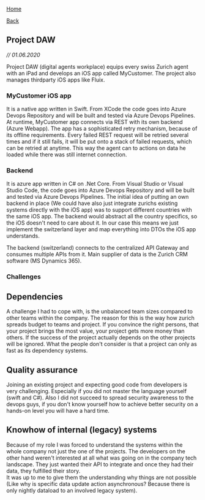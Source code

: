 [Home](/)

[Back](index.md)

## Project DAW
*// 01.06.2020*

Project DAW (digital agents workplace) equips every swiss Zurich agent with an iPad and develops an iOS app called MyCustomer. The project also manages thirdparty iOS apps like Fluix.

### MyCustomer iOS app
It is a native app written in Swift. From XCode the code goes into Azure Devops Repository and will be built and tested via Azure Devops Pipelines.
At runtime, MyCustomer app connects via REST with its own backend (Azure Webapp).
The app has a sophisticated retry mechanism, because of its offline requirements. 
Every failed REST request will be retried several times and if it still fails, it will be put onto a stack of failed requests, which can be retried at anytime. This way the agent can to actions on data he loaded while there was still internet connection.

### Backend
It is azure app written in C# on .Net Core. From Visual Studio or Visual Studio Code, the code goes into Azure Devops Repository and will be built and tested via Azure Devops Pipelines.
The initial idea of putting an own backend in place (We could have also just integrate zurichs existing systems directly with the iOS app) was to support different countries with the same iOS app. 
The backend would abstract all the country specifics, so the iOS doesn't need to care about it.
In our case this means we just implement the switzerland layer and map everything into DTOs the iOS app understands.    

The backend (switzerland) connects to the centralized API Gateway and consumes multiple APIs from it.
Main supplier of data is the Zurich CRM software (MS Dynamics 365).

### Challenges
## Dependencies
A challenge I had to cope with, is the unbalanced team sizes compared to other teams within the company. The reason for this is the way how zurich spreads budget to teams and project. 
If you convince the right persons, that your project brings the most value, your project gets more money than others. If the success of the project actually depends on the other projects will be ignored.
What the people don't consider is that a project can only as fast as its dependency systems.

## Quality assurance
Joining an existing project and expecting good code from developers is very challenging. Especially if you did not master the language yourself (swift and C#).
Also I did not succeed to spread security awareness to the devops guys, if you don't know yourself how to achieve better security on a hands-on level you will have a hard time.

## Knowhow of internal (legacy) systems
Because of my role I was forced to understand the systems within the whole company not just the one of the projects. The developers on the other hand weren't interested at all what was going on in the company tech landscape.
They just wanted their API to integrate and once they had their data, they fulfilled their story.  
It was up to me to give them the understanding why things are not possible (Like why is specific data update action asynchronous? Because there is only nightly dataload to an involved legacy system).
